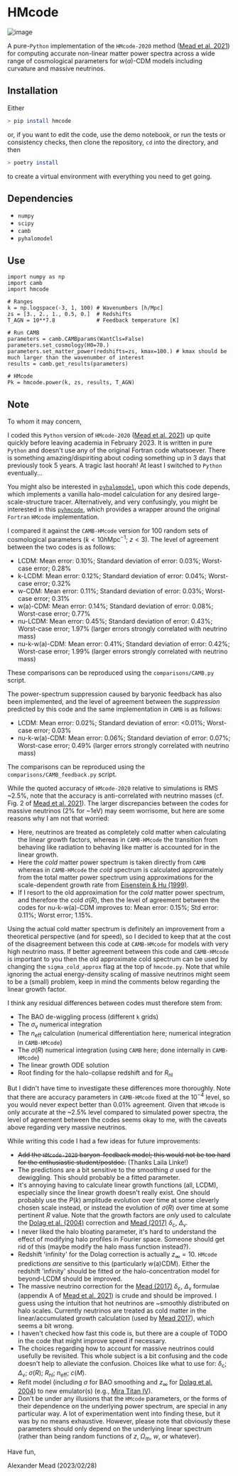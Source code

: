 # HMcode

![image](https://user-images.githubusercontent.com/9140961/228345397-f33d2f94-e8e4-4eb0-9fc9-9b27df407fbc.png)

A pure-`Python` implementation of the `HMcode-2020` method ([Mead et al. 2021](https://arxiv.org/abs/2009.01858)) for computing accurate non-linear matter power spectra across a wide range of cosmological parameters for $w(a)$-CDM models including curvature and massive neutrinos.

## Installation

Either
```bash
> pip install hmcode
```
or, if you want to edit the code, use the demo notebook, or run the tests or consistency checks, then clone the repository, `cd` into the directory, and then
```bash
> poetry install
```
to create a virtual environment with everything you need to get going.

## Dependencies

- `numpy`
- `scipy`
- `camb`
- `pyhalomodel`

## Use

```
import numpy as np
import camb
import hmcode

# Ranges
k = np.logspace(-3, 1, 100) # Wavenumbers [h/Mpc]
zs = [3., 2., 1., 0.5, 0.]  # Redshifts
T_AGN = 10**7.8             # Feedback temperature [K]

# Run CAMB
parameters = camb.CAMBparams(WantCls=False)
parameters.set_cosmology(H0=70.)
parameters.set_matter_power(redshifts=zs, kmax=100.) # kmax should be much larger than the wavenumber of interest
results = camb.get_results(parameters)

# HMcode
Pk = hmcode.power(k, zs, results, T_AGN)
```

## Note

To whom it may concern,

I coded this `Python` version of `HMcode-2020` ([Mead et al. 2021](https://arxiv.org/abs/2009.01858)) up quite quickly before leaving academia in February 2023. It is written in pure `Python` and doesn't use any of the original Fortran code whatsoever. There is something amazing/dispiriting about coding something up in 3 days that previously took 5 years. A tragic last hoorah! At least I switched to `Python` eventually...

You might also be interested in [`pyhalomodel`](https://pypi.org/project/pyhalomodel/), upon which this code depends, which implements a vanilla halo-model calculation for any desired large-scale-structure tracer. Alternatively, and very confusingly, you might be interested in this [`pyhmcode`](https://pypi.org/project/pyhmcode/), which provides a wrapper around the original `Fortran` `HMcode` implementation.

I compared it against the `CAMB-HMcode` version for 100 random sets of cosmological parameters ($k < 10 h\mathrm{Mpc}^{-1}$; $z < 3$). The level of agreement between the two codes is as follows:
- LCDM: Mean error: 0.10%; Standard deviation of error: 0.03%; Worst-case error; 0.28%
- k-LCDM: Mean error: 0.12%; Standard deviation of error: 0.04%; Worst-case error; 0.32%
- w-CDM: Mean error: 0.11%; Standard deviation of error: 0.03%; Worst-case error; 0.31%
- w(a)-CDM: Mean error: 0.14%; Standard deviation of error: 0.08%; Worst-case error; 0.77%
- nu-LCDM: Mean error: 0.45%; Standard deviation of error: 0.43%; Worst-case error; 1.97% (larger errors strongly correlated with neutrino mass)
- nu-k-w(a)-CDM: Mean error: 0.41%; Standard deviation of error: 0.42%; Worst-case error; 1.99% (larger errors strongly correlated with neutrino mass)

These comparisons can be reproduced using the `comparisons/CAMB.py` script.

The power-spectrum suppression caused by baryonic feedback has also been implemented, and the level of agreement between the *suppression* predicted by this code and the same implementation in `CAMB` is as follows:
- LCDM: Mean error: 0.02%; Standard deviation of error: <0.01%; Worst-case error; 0.03%
- nu-k-w(a)-CDM: Mean error: 0.06%; Standard deviation of error: 0.07%; Worst-case error; 0.49% (larger errors strongly correlated with neutrino mass)

The comparisons can be reproduced using the `comparisons/CAMB_feedback.py` script.

While the quoted accuracy of `HMcode-2020` relative to simulations is RMS ~2.5%, note that the accuracy is anti-correlated with neutrino masses (cf. Fig. 2 of [Mead et al. 2021](https://arxiv.org/abs/2009.01858)). The larger discrepancies between the codes for massive neutrinos (2% for ~1eV) may seem worrisome, but here are some reasons why I am not that worried:
- Here, neutrinos are treated as completely cold matter when calculating the linear growth factors, whereas in `CAMB-HMcode` the transition from behaving like radiation to behaving like matter is accounted for in the linear growth.
- Here the *cold* matter power spectrum is taken directly from `CAMB` whereas in `CAMB-HMcode` the *cold* spectrum is calculated approximately from the total matter power spectrum using approximations for the scale-dependent growth rate from [Eisenstein & Hu (1999)](https://arxiv.org/abs/astro-ph/9710252).
- If I resort to the old approximation for the *cold* matter power spectrum, and therefore the cold $\sigma(R)$, then the level of agreement between the codes for nu-k-w(a)-CDM improves to: Mean error: 0.15%; Std error: 0.11%; Worst error; 1.15%.

Using the actual cold matter spectrum is definitely an improvement from a theoretical perspective (and for speed), so I decided to keep that at the cost of the disagreement between this code at `CAMB-HMcode` for models with very high neutrino mass. If better agreement between this code and `CAMB-HMcode` is important to you then the old approximate cold spectrum can be used by changing the `sigma_cold_approx` flag at the top of `hmcode.py`. Note that while ignoring the actual energy-density scaling of massive neutrinos might seem to be a (small) problem, keep in mind the comments below regarding the linear growth factor.

I think any residual differences between codes must therefore stem from:
- The BAO de-wiggling process (different `k` grids)
- The $\sigma_\mathrm{v}$ numerical integration
- The $n_\mathrm{eff}$ calculation (numerical differentiation here; numerical integration in `CAMB-HMcode`)
- The $\sigma(R)$ numerical integration (using `CAMB` here; done internally in `CAMB-HMcode`)
- The linear growth ODE solution
- Root finding for the halo-collapse redshift and for $R_\mathrm{nl}$

But I didn't have time to investigate these differences more thoroughly. Note that there are accuracy parameters in `CAMB-HMcode` fixed at the $10^{-4}$ level, so you would never expect better than 0.01% agreement. Given that `HMcode` is only accurate at the ~2.5% level compared to simulated power spectra, the level of agreement between the codes seems okay to me, with the caveats above regarding very massive neutrinos.

While writing this code I had a few ideas for future improvements:
- ~~Add the `HMcode-2020` baryon-feedback model; this would not be too hard for the enthusiastic student/postdoc.~~ (Thanks Laila Linke!)
- The predictions are a bit sensitive to the smoothing $\sigma$ used for the dewiggling. This should probably be a fitted parameter.
- It's annoying having to calculate linear growth functions (all, LCDM), especially since the linear growth doesn't really exist. One should probably use the $P(k)$ amplitude evolution over time at some cleverly chosen scale instead, or instead the evolution of $\sigma(R)$ over time at some pertinent $R$ value. Note that the growth factors are *only* used to calculate the [Dolag et al. (2004)](https://arxiv.org/abs/astro-ph/0309771) correction and [Mead (2017)](https://arxiv.org/abs/1606.05345) $\delta_\mathrm{c}$, $\Delta_\mathrm{v}$.
- I never liked the halo bloating parameter, it's hard to understand the effect of modifying halo profiles in Fourier space. Someone should get rid of this (maybe modify the halo mass function instead?).
- Redshift 'infinity' for the Dolag correction is actually $z_\infty = 10$. `HMcode` predictions *are* sensitive to this (particularly w(a)CDM). Either the redshift 'infinity' should be fitted or the halo-concentration model for beyond-LCDM should be improved.
- The massive neutrino correction for the [Mead (2017)](https://arxiv.org/abs/1606.05345) $\delta_\mathrm{c}$, $\Delta_\mathrm{v}$ formulae (appendix A of [Mead et al. 2021](https://arxiv.org/abs/2009.01858)) is crude and should be improved. I guess using the intuition that hot neutrinos are ~smoothly distributed on halo scales. Currently neutrinos are treated as cold matter in the linear/accumulated growth calculation (used by [Mead 2017](https://arxiv.org/abs/1606.05345)), which seems a bit wrong.
- I haven't checked how fast this code is, but there are a couple of TODO in the code that might improve speed if necessary.
- The choices regarding how to account for massive neutrinos could usefully be revisited. This whole subject is a bit confusing and the code doesn't help to alleviate the confusion. Choices like what to use for: $\delta_\mathrm{c}$; $\Delta_\mathrm{v}$; $\sigma(R)$; $R_\mathrm{nl}$; $n_\mathrm{eff}$; $c(M)$.
- Refit model (including $\sigma$ for BAO smoothing and $z_\infty$ for [Dolag et al. 2004](https://arxiv.org/abs/astro-ph/0309771)) to new emulator(s) (e.g., [Mira Titan IV](https://arxiv.org/abs/2207.12345)).
- Don't be under any illusions that the `HMcode` parameters, or the forms of their dependence on the underlying power spectrum, are special in any particular way. A lot of experimentation went into finding these, but it was by no means exhaustive. However, please note that obviously these parameters should only depend on the underlying linear spectrum (rather than being random functions of $z$, $\Omega_\mathrm{m}$, $w$, or whatever).

Have fun,

Alexander Mead (2023/02/28)
